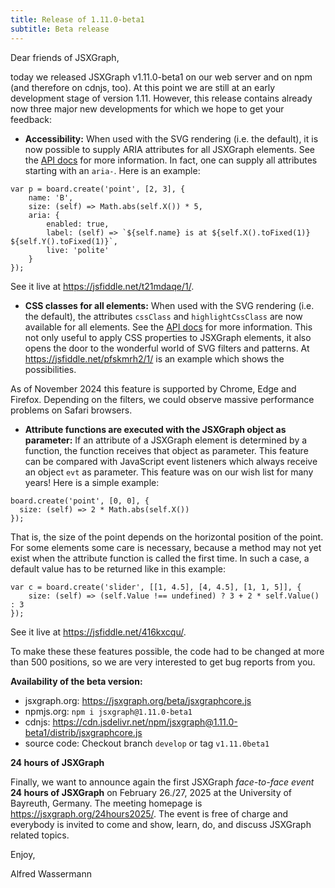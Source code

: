 ```yaml
---
title: Release of 1.11.0-beta1
subtitle: Beta release
---
```


Dear friends of JSXGraph,

today we released JSXGraph v1.11.0-beta1 on our web server and on npm (and therefore on cdnjs, too). At this point we are still at an early development stage of version 1.11. However, this release contains already now three major new developments for which we hope to get your feedback:

- __Accessibility:__ When used with the SVG rendering (i.e. the default), it is now possible to supply ARIA attributes for all JSXGraph elements.
See the [API docs](https://jsxgraph.org/beta/docs/symbols/JXG.GeometryElement.html#aria) for more information. In fact, one can supply all attributes starting with an `aria-`.
Here is an example:

```.javascript
var p = board.create('point', [2, 3], {
    name: 'B',
    size: (self) => Math.abs(self.X()) * 5,
    aria: {
        enabled: true,
        label: (self) => `${self.name} is at ${self.X().toFixed(1)} ${self.Y().toFixed(1)}`,
        live: 'polite'
    }
});
```

See it live at <https://jsfiddle.net/t21mdaqe/1/>.

- __CSS classes for all elements:__ When used with the SVG rendering (i.e. the default), the attributes `cssClass` and `highlightCssClass` are now available for all elements. See the [API docs](https://jsxgraph.org/beta/docs/symbols/JXG.GeometryElement.html#cssClass) for more information. This not only useful to apply CSS properties to JSXGraph elements, it also opens the door to the wonderful world of SVG filters and patterns. At <https://jsfiddle.net/pfskmrh2/1/> is an example which shows the possibilities. 

As of November 2024 this feature is supported by Chrome, Edge and Firefox. Depending on the filters, we could observe massive performance problems on Safari browsers.

- __Attribute functions are executed with the JSXGraph object as parameter:__ If an attribute of a JSXGraph element is determined by a function, the function receives that object as parameter. This feature can be compared with JavaScript event listeners which always receive an object `evt` as parameter. This feature was on our wish list for many years! Here is a simple example:

```.javascript
board.create('point', [0, 0], {
  size: (self) => 2 * Math.abs(self.X())
});
```

That is, the size of the point depends on the horizontal position of the point. For some elements some care is necessary, because a method may not yet exist when the attribute function is called the first time. In such a case, a default value has to be returned like in this example:

```.javascript
var c = board.create('slider', [[1, 4.5], [4, 4.5], [1, 1, 5]], {
    size: (self) => (self.Value !== undefined) ? 3 + 2 * self.Value() : 3
});
```

See it live at <https://jsfiddle.net/416kxcqu/>.

To make these these features possible, the code had to be changed at more than 500 positions, so we are very interested to get bug reports from you.

__Availability of the beta version:__

- jsxgraph.org: <https://jsxgraph.org/beta/jsxgraphcore.js>
- npmjs.org: `npm i jsxgraph@1.11.0-beta1`
- cdnjs: <https://cdn.jsdelivr.net/npm/jsxgraph@1.11.0-beta1/distrib/jsxgraphcore.js>
- source code: Checkout branch `develop` or tag `v1.11.0beta1`

 __24 hours of JSXGraph__

Finally, we want to announce again the first JSXGraph *face-to-face event* __24 hours of JSXGraph__ on February 26./27, 2025 at the University of Bayreuth, Germany. The meeting homepage is <https://jsxgraph.org/24hours2025/>. The event is free of charge and everybody is invited to come and show, learn, do, and discuss JSXGraph related topics.

Enjoy,

Alfred Wassermann



